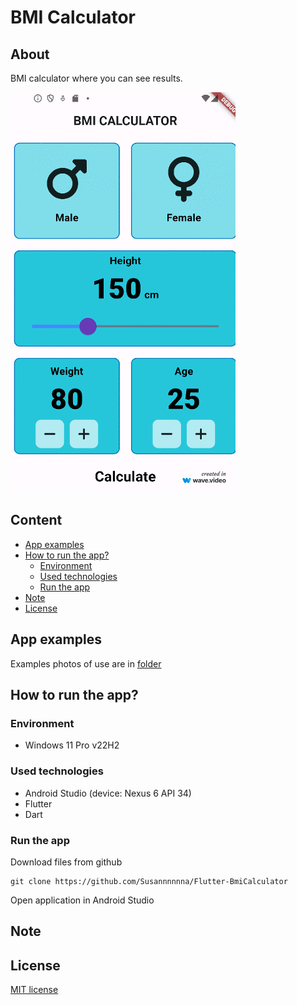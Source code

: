 # BMI Calculator
## About
BMI calculator where you can see results.

![Application image - main page](./assets/gifs/bmicalculator.gif)

## Content
- [App examples](./README.md#app-examples)
- [How to run the app?](./README.md#how-to-run-the-app)
    - [Environment](./README.md#environment)
    - [Used technologies](./README.md#used-technologies)
    - [Run the app](./README.md#run-the-app)
- [Note](./README.md#note)
- [License](./README.md#license)

## App examples
Examples photos of use are in [folder](./assets/images)

## How to run the app?
### Environment
- Windows 11 Pro v22H2

### Used technologies
- Android Studio (device: Nexus 6 API 34)
- Flutter
- Dart

### Run the app
Download files from github
```
git clone https://github.com/Susannnnnna/Flutter-BmiCalculator
```
Open application in Android Studio

## Note

## License
[MIT license](https://opensource.org/licenses/MIT)
